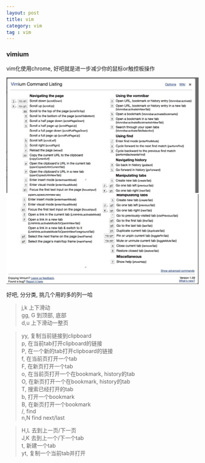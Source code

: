 ```yaml
---
layout: post
title: vim
category: vim
tag : vim
---
```


### vimium  

vim化使用chrome, 好吧就是进一步减少你的鼠标or触控板操作  

<img src="/img/in-post/vimium.png">  

<img src="/img/in-post/vimium2.png">  

好吧, 分分类, 挑几个用的多的列一哈  
>j,k 上下滑动  
>gg, G 到顶部, 底部  
>d,u 上下滑动一整页  

>yy, 复制当前链接到clipboard  
>p, 在当前tab打开clipboard的链接  
>P, 在一个新的tab打开clipboard的链接  
>f, 在当前页打开一个tab  
>F, 在新页打开一个tab  
>o, 在当前页打开一个在bookmark, history的tab  
>O, 在新页打开一个在bookmark, history的tab  
>T, 搜索已经打开的tab  
>b, 打开一个bookmark  
>B, 在新页打开一个bookmark  
>/, find  
>n,N find next/last  

>H,L 去到上一页/下一页  
>J,K 去到上一个/下一个tab  
>t, 新建一个tab  
>yt, 复制一个当前tab并打开  



